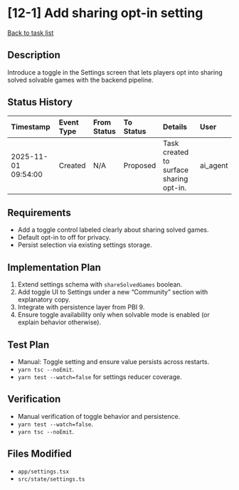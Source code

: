 # [12-1] Add sharing opt-in setting

[Back to task list](../tasks.md)

## Description
Introduce a toggle in the Settings screen that lets players opt into sharing solved solvable games with the backend pipeline.

## Status History
| Timestamp | Event Type | From Status | To Status | Details | User |
| :-- | :-- | :-- | :-- | :-- | :-- |
| 2025-11-01 09:54:00 | Created | N/A | Proposed | Task created to surface sharing opt-in. | ai_agent |

## Requirements
- Add a toggle control labeled clearly about sharing solved games.
- Default opt-in to off for privacy.
- Persist selection via existing settings storage.

## Implementation Plan
1. Extend settings schema with `shareSolvedGames` boolean.
2. Add toggle UI to Settings under a new “Community” section with explanatory copy.
3. Integrate with persistence layer from PBI 9.
4. Ensure toggle availability only when solvable mode is enabled (or explain behavior otherwise).

## Test Plan
- Manual: Toggle setting and ensure value persists across restarts.
- `yarn tsc --noEmit`.
- `yarn test --watch=false` for settings reducer coverage.

## Verification
- Manual verification of toggle behavior and persistence.
- `yarn test --watch=false`.
- `yarn tsc --noEmit`.

## Files Modified
- `app/settings.tsx`
- `src/state/settings.ts`

